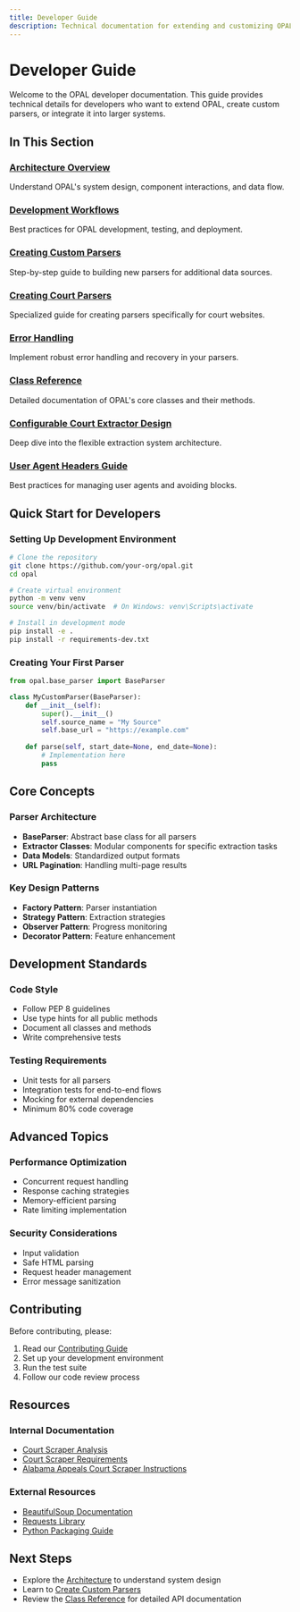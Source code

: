 ```yaml
---
title: Developer Guide
description: Technical documentation for extending and customizing OPAL
---
```


# Developer Guide

Welcome to the OPAL developer documentation. This guide provides technical details for developers who want to extend OPAL, create custom parsers, or integrate it into larger systems.

## In This Section

### [Architecture Overview](./architecture.md)
Understand OPAL's system design, component interactions, and data flow.

### [Development Workflows](./workflows.md)
Best practices for OPAL development, testing, and deployment.

### [Creating Custom Parsers](./creating-custom-parsers.md)
Step-by-step guide to building new parsers for additional data sources.

### [Creating Court Parsers](./creating-court-parsers.md)
Specialized guide for creating parsers specifically for court websites.

### [Error Handling](./error_handling.md)
Implement robust error handling and recovery in your parsers.

### [Class Reference](./class-reference/)
Detailed documentation of OPAL's core classes and their methods.

### [Configurable Court Extractor Design](./configurable_court_extractor_design.md)
Deep dive into the flexible extraction system architecture.

### [User Agent Headers Guide](./user_agent_headers_guide.md)
Best practices for managing user agents and avoiding blocks.

## Quick Start for Developers

### Setting Up Development Environment

```bash
# Clone the repository
git clone https://github.com/your-org/opal.git
cd opal

# Create virtual environment
python -m venv venv
source venv/bin/activate  # On Windows: venv\Scripts\activate

# Install in development mode
pip install -e .
pip install -r requirements-dev.txt
```

### Creating Your First Parser

```python
from opal.base_parser import BaseParser

class MyCustomParser(BaseParser):
    def __init__(self):
        super().__init__()
        self.source_name = "My Source"
        self.base_url = "https://example.com"
    
    def parse(self, start_date=None, end_date=None):
        # Implementation here
        pass
```

## Core Concepts

### Parser Architecture
- **BaseParser**: Abstract base class for all parsers
- **Extractor Classes**: Modular components for specific extraction tasks
- **Data Models**: Standardized output formats
- **URL Pagination**: Handling multi-page results

### Key Design Patterns
- **Factory Pattern**: Parser instantiation
- **Strategy Pattern**: Extraction strategies
- **Observer Pattern**: Progress monitoring
- **Decorator Pattern**: Feature enhancement

## Development Standards

### Code Style
- Follow PEP 8 guidelines
- Use type hints for all public methods
- Document all classes and methods
- Write comprehensive tests

### Testing Requirements
- Unit tests for all parsers
- Integration tests for end-to-end flows
- Mocking for external dependencies
- Minimum 80% code coverage

## Advanced Topics

### Performance Optimization
- Concurrent request handling
- Response caching strategies
- Memory-efficient parsing
- Rate limiting implementation

### Security Considerations
- Input validation
- Safe HTML parsing
- Request header management
- Error message sanitization

## Contributing

Before contributing, please:
1. Read our [Contributing Guide](../about/contributing.md)
2. Set up your development environment
3. Run the test suite
4. Follow our code review process

## Resources

### Internal Documentation
- [Court Scraper Analysis](./court_scraper_analysis.md)
- [Court Scraper Requirements](./court_scraper_requirements.md)
- [Alabama Appeals Court Scraper Instructions](./alabama_appeals_court_scraper_instructions.md)

### External Resources
- [BeautifulSoup Documentation](https://www.crummy.com/software/BeautifulSoup/bs4/doc/)
- [Requests Library](https://docs.python-requests.org/)
- [Python Packaging Guide](https://packaging.python.org/)

## Next Steps

- Explore the [Architecture](./architecture.md) to understand system design
- Learn to [Create Custom Parsers](./creating-custom-parsers.md)
- Review the [Class Reference](./class-reference/) for detailed API documentation